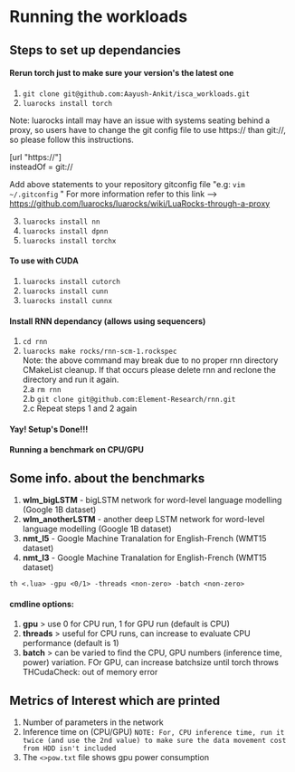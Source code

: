 # Running the workloads

## Steps to set up dependancies
#### Rerun torch just to make sure your version's the latest one
1. `git clone git@github.com:Aayush-Ankit/isca_workloads.git`
2. `luarocks install torch`

Note: luarocks intall may have an issue with systems seating behind a proxy, so users have to change the git config file to use https:// than git://, so please follow this instructions. 

[url "https://"]  
    insteadOf = git://
   
 Add above statements to your repository gitconfig file "e.g: `vim ~/.gitconfig` " For more information refer to this link --> https://github.com/luarocks/luarocks/wiki/LuaRocks-through-a-proxy

3. `luarocks install nn`
4. `luarocks install dpnn`
5. `luarocks install torchx`
#### To use with CUDA
1. `luarocks install cutorch`
2. `luarocks install cunn`
3. `luarocks install cunnx`
#### Install RNN dependancy (allows using sequencers)
1. `cd rnn`
2. `luarocks make rocks/rnn-scm-1.rockspec`  
Note: the above command may break due to no proper rnn directory CMakeList cleanup. If that occurs please delete rnn and reclone the directory and run it again.  
2.a `rm rnn`  
2.b `git clone git@github.com:Element-Research/rnn.git`  
2.c Repeat steps 1 and 2 again  
#### Yay! Setup's Done!!!


#### Running a benchmark on CPU/GPU
## Some info. about the benchmarks
1. **wlm_bigLSTM** - bigLSTM network for word-level language modelling (Google 1B dataset) 
2. **wlm_anotherLSTM** - another deep LSTM network for word-level language modelling (Google 1B dataset)
3. **nmt_l5** - Google Machine Tranalation for English-French (WMT15 dataset)
3. **nmt_l3** - Google Machine Tranalation for English-French (WMT15 dataset)

`th <.lua> -gpu <0/1> -threads <non-zero> -batch <non-zero>`

#### cmdline options: 
1. **gpu** > use 0 for CPU run, 1 for GPU run (default is CPU)
2. **threads** > useful for CPU runs, can increase to evaluate CPU performance (default is 1)
3. **batch** > can be varied to find the CPU, GPU numbers (inference time, power) variation. FOr GPU, can increase batchsize until torch throws THCudaCheck: out of memory error

## Metrics of Interest which are printed
1. Number of parameters in the network
2. Inference time on (CPU/GPU) `NOTE: For, CPU inference time, run it twice (and use the 2nd value) to make sure the data movement cost from HDD isn't included`
3. The `<>pow.txt` file shows gpu power consumption



